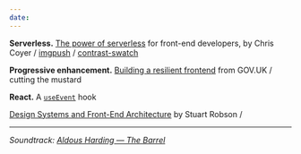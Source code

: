 ```yaml
---
date:
---
```


__Serverless.__ [The power of serverless](https://serverless.css-tricks.com/) for front-end developers, by Chris Coyer / [imgpush](https://github.com/hauxir/imgpush) / [contrast-swatch](https://github.com/jxnblk/contrast-swatch)

__Progressive enhancement.__ [Building a resilient frontend](https://www.gov.uk/service-manual/technology/using-progressive-enhancement) from GOV.UK / cutting the mustard

__React.__ A [`useEvent`](https://github.com/facebook/react/pull/15927) hook

[Design Systems and Front-End Architecture](https://noti.st/sturobson/yc1gwN/design-systems-and-front-end-architecture) by Stuart Robson / 

---

_Soundtrack: [Aldous Harding — The Barrel](https://www.youtube.com/watch?v=QyZeJr5ppm8)_